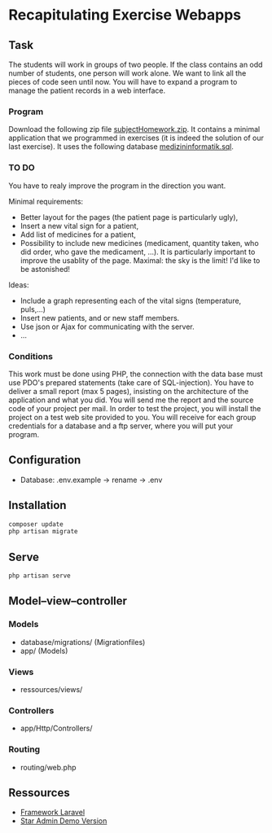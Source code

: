 # Recapitulating Exercise Webapps

## Task
The students will work in groups of two people. If the class contains an odd number of students, one person will work alone.
We want to link all the pieces of code seen until now. You will have to expand a program to manage the patient records in a web interface. 

### Program
Download the following zip file [subjectHomework.zip](http://benoist.ch/WebApps/examples/subjectHomework.zip). It contains a minimal application that we programmed in exercises (it is indeed the solution of our last exercise). It uses the following database [medizininformatik.sql](http://benoist.ch/WebApps/exercises/homework/medizininformatik.sql).

### TO DO
You have to realy improve the program in the direction you want.

Minimal requirements:
- Better layout for the pages (the patient page is particularly ugly),
- Insert a new vital sign for a patient,
- Add list of medicines for a patient,
- Possibility to include new medicines (medicament, quantity taken, who did order, who gave the medicament, ...).
It is particularly important to improve the usablity of the page. 
Maximal: the sky is the limit! I'd like to be astonished!

Ideas:
- Include a graph representing each of the vital signs (temperature, puls,...)
- Insert new patients, and or new staff members.
- Use json or Ajax for communicating with the server.
- ...

### Conditions
This work must be done using PHP, the connection with the data base must use PDO's prepared statements (take care of SQL-injection).
You have to deliver a small report (max 5 pages), insisting on the architecture of the application and what you did. You will send me the report and the source code of your project per mail.
In order to test the project, you will install the project on a test web site provided to you. You will receive for each group credentials for a database and a ftp server, where you will put your program.

## Configuration
- Database: .env.example -> rename -> .env

## Installation

```bash
composer update
php artisan migrate
```

## Serve
```bash
php artisan serve
```

## Model–view–controller
### Models
- database/migrations/ (Migrationfiles)
- app/ (Models)

### Views
- ressources/views/

### Controllers
- app/Http/Controllers/

### Routing
- routing/web.php

## Ressources
- [Framework Laravel](https://laravel.com/)
- [Star Admin Demo Version](http://www.bootstrapdash.com/)
